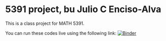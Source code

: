 # 5391 project, bu Julio C Enciso-Alva

This is a class project for MATH 5391.

You can run these codes live using the following link:
[![Binder](https://mybinder.org/badge_logo.svg)](https://mybinder.org/v2/gh/EncisoAlva/5391prj_EncisoAlva/main)
